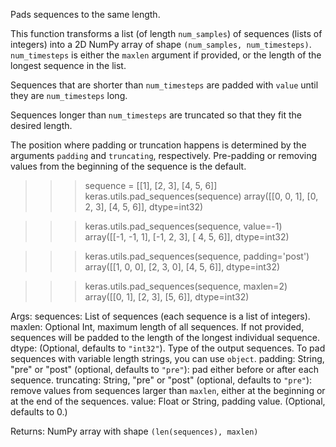 Pads sequences to the same length.

This function transforms a list (of length `num_samples`)
of sequences (lists of integers)
into a 2D NumPy array of shape `(num_samples, num_timesteps)`.
`num_timesteps` is either the `maxlen` argument if provided,
or the length of the longest sequence in the list.

Sequences that are shorter than `num_timesteps`
are padded with `value` until they are `num_timesteps` long.

Sequences longer than `num_timesteps` are truncated
so that they fit the desired length.

The position where padding or truncation happens is determined by
the arguments `padding` and `truncating`, respectively.
Pre-padding or removing values from the beginning of the sequence is the
default.

>>> sequence = [[1], [2, 3], [4, 5, 6]]
>>> keras.utils.pad_sequences(sequence)
array([[0, 0, 1],
       [0, 2, 3],
       [4, 5, 6]], dtype=int32)

>>> keras.utils.pad_sequences(sequence, value=-1)
array([[-1, -1,  1],
       [-1,  2,  3],
       [ 4,  5,  6]], dtype=int32)

>>> keras.utils.pad_sequences(sequence, padding='post')
array([[1, 0, 0],
       [2, 3, 0],
       [4, 5, 6]], dtype=int32)

>>> keras.utils.pad_sequences(sequence, maxlen=2)
array([[0, 1],
       [2, 3],
       [5, 6]], dtype=int32)

Args:
    sequences: List of sequences (each sequence is a list of integers).
    maxlen: Optional Int, maximum length of all sequences. If not provided,
        sequences will be padded to the length of the longest individual
        sequence.
    dtype: (Optional, defaults to `"int32"`). Type of the output sequences.
        To pad sequences with variable length strings, you can use `object`.
    padding: String, "pre" or "post" (optional, defaults to `"pre"`):
        pad either before or after each sequence.
    truncating: String, "pre" or "post" (optional, defaults to `"pre"`):
        remove values from sequences larger than
        `maxlen`, either at the beginning or at the end of the sequences.
    value: Float or String, padding value. (Optional, defaults to 0.)

Returns:
    NumPy array with shape `(len(sequences), maxlen)`
